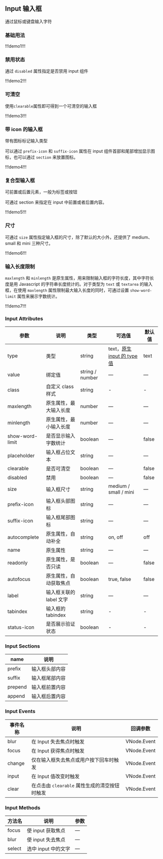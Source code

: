 ## Input 输入框

通过鼠标或键盘输入字符

### 基础用法

!!!demo1!!!

### 禁用状态

通过 `disabled` 属性指定是否禁用 input 组件

!!!demo2!!!

### 可清空

使用`clearable`属性即可得到一个可清空的输入框

!!!demo3!!!

### 带 icon 的输入框

带有图标标记输入类型

可以通过 `prefix-icon` 和 `suffix-icon` 属性在 input 组件首部和尾部增加显示图标，也可以通过 `section` 来放置图标。

!!!demo4!!!

### 复合型输入框

可前置或后置元素，一般为标签或按钮

可通过 section 来指定在 input 中前置或者后置内容。

!!!demo5!!!

### 尺寸

可通过 `size` 属性指定输入框的尺寸，除了默认的大小外，还提供了 medium、small 和 mini 三种尺寸。

!!!demo6!!!

### 输入长度限制

`maxlength` 和 `minlength` 是原生属性，用来限制输入框的字符长度，其中字符长度是用 Javascript 的字符串长度统计的。对于类型为 `text` 或 `textarea` 的输入框，在使用 `maxlength` 属性限制最大输入长度的同时，可通过设置 `show-word-limit` 属性来展示字数统计。

!!!demo7!!!

### Input Attributes

| 参数            | 说明                    | 类型            | 可选值                                                                                                                | 默认值 |
| --------------- | ----------------------- | --------------- | --------------------------------------------------------------------------------------------------------------------- | ------ |
| type            | 类型                    | string          | text，[原生 input 的 type 值](https://developer.mozilla.org/en-US/docs/Web/HTML/Element/input#Form_%3Cinput%3E_types) | text   |
| value           | 绑定值                  | string / number | —                                                                                                                     | —      |
| class           | 自定义 class 样式       | string          | -                                                                                                                     | -      |
| maxlength       | 原生属性，最大输入长度  | number          | —                                                                                                                     | —      |
| minlength       | 原生属性，最小输入长度  | number          | —                                                                                                                     | —      |
| show-word-limit | 是否显示输入字数统计    | boolean         | —                                                                                                                     | false  |
| placeholder     | 输入框占位文本          | string          | —                                                                                                                     | —      |
| clearable       | 是否可清空              | boolean         | —                                                                                                                     | false  |
| disabled        | 禁用                    | boolean         | —                                                                                                                     | false  |
| size            | 输入框尺寸              | string          | medium / small / mini                                                                                                 | —      |
| prefix-icon     | 输入框头部图标          | string          | —                                                                                                                     | —      |
| suffix-icon     | 输入框尾部图标          | string          | —                                                                                                                     | —      |
| autocomplete    | 原生属性，自动补全      | string          | on, off                                                                                                               | off    |
| name            | 原生属性                | string          | —                                                                                                                     | —      |
| readonly        | 原生属性，是否只读      | boolean         | —                                                                                                                     | false  |
| autofocus       | 原生属性，自动获取焦点  | boolean         | true, false                                                                                                           | false  |
| label           | 输入框关联的 label 文字 | string          | —                                                                                                                     | —      |
| tabindex        | 输入框的 tabindex       | string          | -                                                                                                                     | -      |
| status-icon     | 是否展示验证状态        | boolean         | -                                                                                                                     | -      |

### Input Sections

| name    | 说明           |
| ------- | -------------- |
| prefix  | 输入框头部内容 |
| suffix  | 输入框尾部内容 |
| prepend | 输入框前置内容 |
| append  | 输入框后置内容 |

### Input Events

| 事件名称 | 说明                                          | 回调参数    |
| -------- | --------------------------------------------- | ----------- |
| blur     | 在 Input 失去焦点时触发                       | VNode.Event |
| focus    | 在 Input 获得焦点时触发                       | VNode.Event |
| change   | 仅在输入框失去焦点或用户按下回车时触发        | VNode.Event |
| input    | 在 Input 值改变时触发                         | VNode.Event |
| clear    | 在点击由 `clearable` 属性生成的清空按钮时触发 | VNode.Event |

### Input Methods

| 方法名 | 说明                | 参数 |
| ------ | ------------------- | ---- |
| focus  | 使 input 获取焦点   | —    |
| blur   | 使 input 失去焦点   | —    |
| select | 选中 input 中的文字 | —    |
